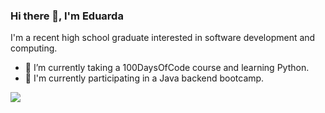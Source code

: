 ### Hi there 👋, I'm Eduarda 
I'm a recent high school graduate interested in software development and computing.

- 🔭 I’m currently taking a 100DaysOfCode course and learning Python. 
- 🚀 I'm currently participating in a Java backend bootcamp.

<a href="https://www.linkedin.com/in/eduardamorads/" target="_blank"><img src="https://img.shields.io/badge/LinkedIn-0077B5?style=for-the-badge&logo=linkedin&logoColor=white"></a>


